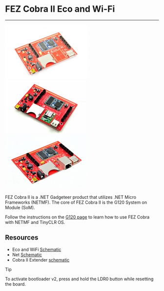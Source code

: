 # FEZ Cobra II Eco and Wi-Fi
---
![FEZ Cobra II Eco](images/fez-cobra-ii.jpg) ![FEZ Cobra II WiFi](images/fez-cobra-ii-wifi.jpg) ![FEZ Cobra II](images/fez-cobra-ii-net.jpg)

FEZ Cobra II is a .NET Gadgeteer product that utilizes .NET Micro Frameworks (NETMF). The core of FEZ Cobra II is the G120 System on Module (SoM).

Follow the instructions on the [G120 page](../scm/g120.md) to learn how to use FEZ Cobra with NETMF and TinyCLR OS.

## Resources
* Eco and WiFi [Schematic](http://files.ghielectronics.com/downloads/Schematics/FEZ/FEZ%20Cobra%20II%20Schematic.pdf)
* Net [Schematic](http://files.ghielectronics.com/downloads/Schematics/FEZ/FEZ%20Cobra%20II%20Net%20Schematic.pdf)
* Cobra II Extender [schematic](http://files.ghielectronics.com/downloads/Schematics/FEZ/FEZ%20Cobra%20II%20Extender%20Schematic.pdf)

> [!Tip]
> To activate bootloader v2, press and hold the LDR0 button while resetting the board.

